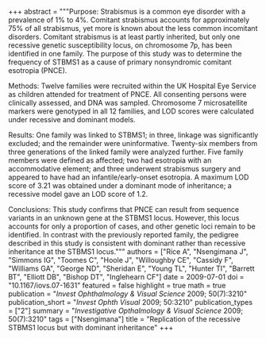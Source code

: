+++
abstract = """Purpose: Strabismus is a common eye disorder with a prevalence of 1% to 4%. Comitant strabismus accounts for approximately 75% of all strabismus, yet more is known about the less common incomitant disorders. Comitant strabismus is at least partly inherited, but only one recessive genetic susceptibility locus, on chromosome 7p, has been identified in one family. The purpose of this study was to determine the frequency of STBMS1 as a cause of primary nonsyndromic comitant esotropia (PNCE).

Methods: Twelve families were recruited within the UK Hospital Eye Service as children attended for treatment of PNCE. All consenting persons were clinically assessed, and DNA was sampled. Chromosome 7 microsatellite markers were genotyped in all 12 families, and LOD scores were calculated under recessive and dominant models.

Results: One family was linked to STBMS1; in three, linkage was significantly excluded; and the remainder were uninformative. Twenty-six members from three generations of the linked family were analyzed further. Five family members were defined as affected; two had esotropia with an accommodative element; and three underwent strabismus surgery and appeared to have had an infantile/early-onset esotropia. A maximum LOD score of 3.21 was obtained under a dominant mode of inheritance; a recessive model gave an LOD score of 1.2.

Conclusions: This study confirms that PNCE can result from sequence variants in an unknown gene at the STBMS1 locus. However, this locus accounts for only a proportion of cases, and other genetic loci remain to be identified. In contrast with the previously reported family, the pedigree described in this study is consistent with dominant rather than recessive inheritance at the STBMS1 locus."""
authors = ["Rice A", "Nsengimana J", "Simmons IG", "Toomes C", "Hoole J", "Willoughby CE", "Cassidy F", "Williams GA", "George ND", "Sheridan E", "Young TL", "Hunter TI", "Barrett BT", "Elliott DB", "Bishop DT", "Inglehearn CF"]
date = 2009-07-01
doi = "10.1167/iovs.07-1631"
featured = false
highlight = true
math = true
publication = "*Invest Ophthalmology & Visual Science* 2009; 50(7):3210"
publication_short = "*Invest Ophth Visual* 2009; 50:3210"
publication_types = ["2"]
summary = "*Investigative Opthalmology & Visual Science* 2009; 50(7):3210"
tags = ["Nsengimana"]
title = "Replication of the recessive STBMS1 locus but with dominant inheritance"
+++

